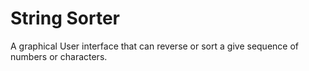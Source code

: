 # String Sorter


A graphical User interface that can reverse or sort a give sequence of numbers or characters.
